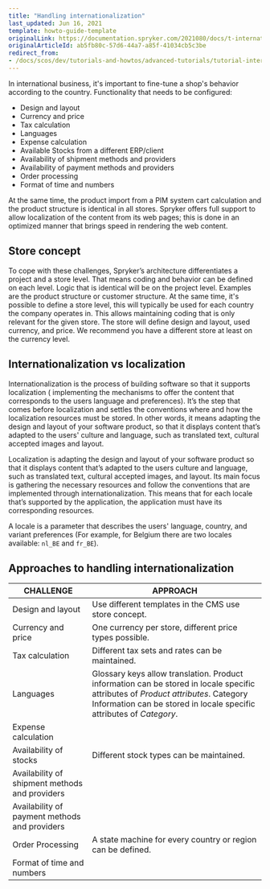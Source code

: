 ```yaml
---
title: "Handling internationalization"
last_updated: Jun 16, 2021
template: howto-guide-template
originalLink: https://documentation.spryker.com/2021080/docs/t-internationalization
originalArticleId: ab5fb80c-57d6-44a7-a85f-41034cb5c3be
redirect_from:
- /docs/scos/dev/tutorials-and-howtos/advanced-tutorials/tutorial-internationalization.html
---
```


In international business, it's important to fine-tune a shop's behavior according to the country. Functionality that needs to be configured:

* Design and layout
* Currency and price
* Tax calculation
* Languages
* Expense calculation
* Available Stocks from a different ERP/client
* Availability of shipment methods and providers
* Availability of payment methods and providers
* Order processing
* Format of time and numbers

At the same time, the product import from a PIM system cart calculation and the product structure is identical in all stores. Spryker offers full support to allow localization of the content from its web pages; this is done in an optimized manner that brings speed in rendering the web content.

## Store concept

To cope with these challenges, Spryker’s architecture differentiates a project and a store level. That means coding and behavior can be defined on each level. Logic that is identical will be on the project level. Examples are the product structure or customer structure. At the same time, it's possible to define a store level, this will typically be used for each country the company operates in. This allows maintaining coding that is only relevant for the given store. The store will define design and layout, used currency, and price. We recommend you have a different store at least on the currency level.

## Internationalization vs localization

Internationalization is the process of building software so that it supports localization ( implementing the mechanisms to offer the content that corresponds to the users language and preferences). It’s the step that comes before localization and settles the conventions where and how the localization resources must be stored. In other words, it means adapting the design and layout of your software product, so that it displays content that’s adapted to the users' culture and language, such as translated text, cultural accepted images and layout.

Localization is adapting the design and layout of your software product so that it displays content that’s adapted to the users culture and language, such as translated text, cultural accepted images, and layout. Its main focus is gathering the necessary resources and follow the conventions that are implemented through internationalization. This means that for each locale that’s supported by the application, the application must have its corresponding resources.

A locale is a parameter that describes the users' language, country, and variant preferences (For example, for Belgium there are two locales available: `nl_BE` and `fr_BE`).

## Approaches to handling internationalization

| CHALLENGE | APPROACH |
| --- | --- |
| Design and layout | Use different templates in the CMS use store concept. |
| Currency and price | One currency per store, different price types possible. |
| Tax calculation | Different tax sets and rates can be maintained. |
| Languages | Glossary keys allow translation. Product information can be stored in locale specific attributes of *Product attributes*. Category Information can be stored in locale specific attributes of *Category*. |
| Expense calculation |  |
| Availability of stocks | Different stock types can be maintained. |
| Availability of shipment methods and providers |  |
| Availability of payment methods and providers |  |
| Order Processing | A state machine for every country or region can be defined. |
| Format of time and numbers |  |
